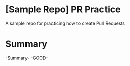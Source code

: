 # [Sample Repo] PR Practice
A sample repo for practicing how to create Pull Requests
# Summary
-Summary-
-GOOD-
